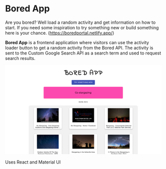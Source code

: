 # Bored App

Are you bored? Well load a random activity and get information on how to start.
If you need some inspiration to try something new or build something here is your chance.
(https://boredportal.netlify.app/)

**Bored App** is a frontend application where visitors can use the activity loader button to get a random activity from the Bored API. The activity is sent to the Custom Google Search API as a search term and used to request search results. 


![WebsitePhoto](/public/pics/screenshot-boredportal.png)

Uses React and Material UI
